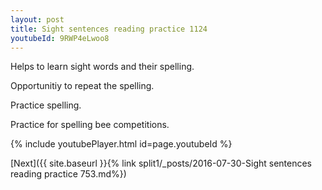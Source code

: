 ```yaml
---
layout: post
title: Sight sentences reading practice 1124
youtubeId: 9RWP4eLwoo8
---
```

 
 
Helps to learn sight words and their spelling.

Opportunitiy to repeat the spelling. 

Practice spelling. 
 
Practice for spelling bee competitions. 
 
{% include youtubePlayer.html id=page.youtubeId %}
 
 

[Next]({{ site.baseurl }}{% link  split1/_posts/2016-07-30-Sight sentences reading practice 753.md%})
 
